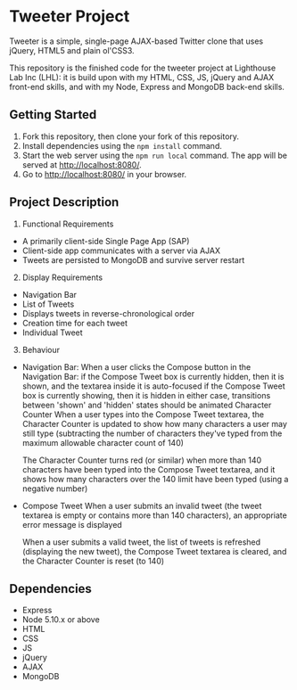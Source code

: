 # Tweeter Project

Tweeter is a simple, single-page AJAX-based Twitter clone that uses jQuery, HTML5 and plain ol'CSS3.

This repository is the finished code for the tweeter project at Lighthouse Lab Inc (LHL): it is build upon with my HTML, CSS, JS, jQuery and AJAX front-end skills, and with my Node, Express and MongoDB back-end skills.

## Getting Started

1. Fork this repository, then clone your fork of this repository.
2. Install dependencies using the `npm install` command.
3. Start the web server using the `npm run local` command. The app will be served at <http://localhost:8080/>.
4. Go to <http://localhost:8080/> in your browser.

## Project Description
1. Functional Requirements
  - A primarily client-side Single Page App (SAP)
  - Client-side app communicates with a server via AJAX
  - Tweets are persisted to MongoDB and survive server restart
2. Display Requirements
  - Navigation Bar
  - List of Tweets
  - Displays tweets in reverse-chronological order
  - Creation time for each tweet
  - Individual Tweet
3. Behaviour
- Navigation Bar:
  When a user clicks the Compose button in the Navigation Bar:
  if the Compose Tweet box is currently hidden, then it is shown, and the textarea inside it is auto-focused
  if the Compose Tweet box is currently showing, then it is hidden
  in either case, transitions between 'shown' and 'hidden' states should be animated
  Character Counter
  When a user types into the Compose Tweet textarea, the Character Counter is updated to show how many characters a user may     still type (subtracting the number of characters they've typed from the maximum allowable character count of 140)

  The Character Counter turns red (or similar) when more than 140 characters have been typed into the Compose Tweet textarea,   and it shows how many characters over the 140 limit have been typed (using a negative number)

- Compose Tweet
  When a user submits an invalid tweet (the tweet textarea is empty or contains more than 140 characters), an appropriate       error message is displayed

  When a user submits a valid tweet, the list of tweets is refreshed (displaying the new tweet), the Compose Tweet textarea is   cleared, and the Character Counter is reset (to 140)

## Dependencies
- Express
- Node 5.10.x or above
- HTML
- CSS
- JS
- jQuery
- AJAX
- MongoDB
